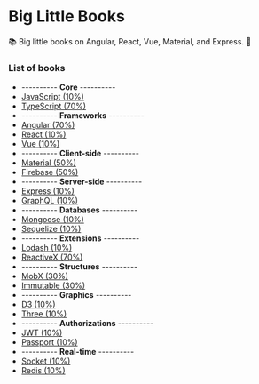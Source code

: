 # Big Little Books

:books: Big little books on Angular, React, Vue, Material, and Express. :memo:

### List of books

* ---------- **Core** ----------
* [JavaScript (10%)](https://github.com/Shyam-Chen/Big-Little-Books/blob/master/JavaScript.md)
* [TypeScript (70%)](https://github.com/Shyam-Chen/Big-Little-Books/blob/master/TypeScript.md)
* ---------- **Frameworks** ----------
* [Angular (70%)](https://github.com/Shyam-Chen/Big-Little-Books/blob/master/Angular/README.md)
* [React (10%)](https://github.com/Shyam-Chen/Big-Little-Books/blob/master/React/README.md)
* [Vue (10%)](https://github.com/Shyam-Chen/Big-Little-Books/blob/master/Vue/README.md)
* ---------- **Client-side** ----------
* [Material (50%)](https://github.com/Shyam-Chen/Big-Little-Books/blob/master/Material.md)
* [Firebase (50%)](https://github.com/Shyam-Chen/Big-Little-Books/blob/master/Firebase.md)
* ---------- **Server-side** ----------
* [Express (10%)](https://github.com/Shyam-Chen/Big-Little-Books/blob/master/Express.md)
* [GraphQL (10%)](https://github.com/Shyam-Chen/Big-Little-Books/blob/master/GraphQL.md)
* ---------- **Databases** ----------
* [Mongoose (10%)](https://github.com/Shyam-Chen/Big-Little-Books/blob/master/Mongoose.md)
* [Sequelize (10%)](https://github.com/Shyam-Chen/Big-Little-Books/blob/master/Sequelize.md)
* ---------- **Extensions** ----------
* [Lodash (10%)](https://github.com/Shyam-Chen/Big-Little-Books/blob/master/Lodash.md)
* [ReactiveX (70%)](https://github.com/Shyam-Chen/Big-Little-Books/blob/master/ReactiveX.md)
* ---------- **Structures** ----------
* [MobX (30%)](https://github.com/Shyam-Chen/Big-Little-Books/blob/master/MobX.md)
* [Immutable (30%)](https://github.com/Shyam-Chen/Big-Little-Books/blob/master/Immutable.md)
* ---------- **Graphics** ----------
* [D3 (10%)](https://github.com/Shyam-Chen/Big-Little-Books/blob/master/D3.md)
* [Three (10%)](https://github.com/Shyam-Chen/Big-Little-Books/blob/master/Three.md)
* ---------- **Authorizations** ----------
* [JWT (10%)](https://github.com/Shyam-Chen/Big-Little-Books/blob/master/JWT.md)
* [Passport (10%)](https://github.com/Shyam-Chen/Big-Little-Books/blob/master/Passport.md)
* ---------- **Real-time** ----------
* [Socket (10%)](https://github.com/Shyam-Chen/Big-Little-Books/blob/master/Socket.md)
* [Redis (10%)](https://github.com/Shyam-Chen/Big-Little-Books/blob/master/Redis.md)
